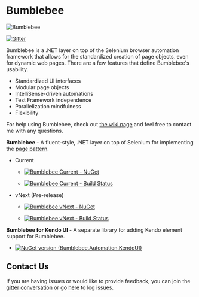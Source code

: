 Bumblebee
=========

![Bumblebee](https://avatars1.githubusercontent.com/u/10162916?v=3&s=100 "Bumblebee")

[![Gitter](https://badges.gitter.im/Join%20Chat.svg)](https://gitter.im/Bumblebee/Discuss?utm_source=badge&utm_medium=badge&utm_campaign=pr-badge&utm_content=body_badge)

Bumblebee is a .NET layer on top of the Selenium browser automation framework that allows for the standardized creation of page objects, even for dynamic web pages. There are a few features that define Bumblebee's usability.

-   Standardized UI interfaces
-   Modular page objects
-   IntelliSense-driven automations
-   Test Framework independence
-   Parallelization mindfulness
-   Flexibility

For help using Bumblebee, check out [the wiki page](https://github.com/patrickherrmann/Bumblebee/wiki) and feel free to contact me with any questions.

**Bumblebee** - A fluent-style, .NET layer on top of Selenium for implementing the [page pattern](https://code.google.com/p/selenium/wiki/PageObjects).<br>

  * Current

    * [![Bumblebee Current - NuGet](https://img.shields.io/nuget/v/Bumblebee.Automation.svg?style=flat)](https://www.nuget.org/packages/Bumblebee.Automation/)

    * [![Bumblebee Current - Build Status](https://ci.appveyor.com/api/projects/status/k24rhl5hvxs9j9ya?svg=true)](https://ci.appveyor.com/project/toddmeinershagen/bumblebee)

  * vNext (Pre-release)

    * [![Bumblebee vNext - NuGet](https://img.shields.io/nuget/vpre/Bumblebee.Automation.svg?style=flat)](https://www.nuget.org/packages/Bumblebee.Automation/2.0.8-beta)

    * [![Bumblebee vNext - Build Status](https://ci.appveyor.com/api/projects/status/5aser6k7s2x1t0fg?svg=true)](https://ci.appveyor.com/project/toddmeinershagen/bumblebee-hqwf8)

**Bumblebee for Kendo UI** - A separate library for adding Kendo element support for Bumblebee.<br>

   * [![NuGet version (Bumblebee.Automation.KendoUI)](https://img.shields.io/nuget/v/Bumblebee.Automation.KendoUI.svg?style=flat)](https://www.nuget.org/packages/Bumblebee.Automation.KendoUI/)

Contact Us
----------

If you are having issues or would like to provide feedback, you can join the [gitter conversation](https://gitter.im/Bumblebee/Discuss) or go [here](https://github.com/bumblebee/bumblebee/issues) to log issues. 
